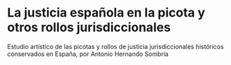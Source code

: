 # La justicia española en la picota y otros rollos jurisdiccionales
Estudio artístico de las picotas y rollos de justicia jurisdiccionales históricos conservados en España, por Antonio Hernando Sombría
